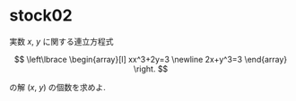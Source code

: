 # stock02

実数 $x$, $y$ に関する連立方程式

$$
\left\lbrace
\begin{array}[l]
xx^3+2y=3 \newline
2x+y^3=3
\end{array}
\right.
$$

の解 $(x,\ y)$ の個数を求めよ.
